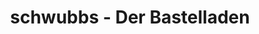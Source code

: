 ---
title: "schwubbs - Der Bastelladen"
url: /naumburg-saale/schwubbs-der-bastelladen/
shop: Dorfladen
---